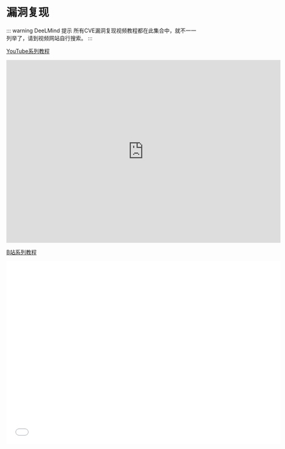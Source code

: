 # 漏洞复现

::: warning DeeLMind 提示
所有CVE漏洞复现视频教程都在此集合中，就不一一列举了，请到视频网站自行搜索。
:::

<DocsAD/>

[YouTube系列教程](https://www.youtube.com/watch?v=mMGV4p5LYa8&list=PLgZqc0esdeS8KF_2PveyeWeiw9RrSITbW)
<iframe width="720px" height="480px" src="https://www.youtube.com/embed/5h3alN3Gn6E" title="YouTube video player" frameborder="0" allow="accelerometer; autoplay; clipboard-write; encrypted-media; gyroscope; picture-in-picture" allowfullscreen></iframe>

[B站系列教程](https://www.bilibili.com/medialist/play/282616786?from=space&business=space_series&business_id=1743998&desc=1&spm_id_from=333.999.0.0)
<iframe src="//player.bilibili.com/player.html?aid=796232525&bvid=BV1AC4y1h7eF&cid=208274142&page=1"  frameborder="no"  allowfullscreen="true" style="width:720px;height:480px"> 
</iframe>